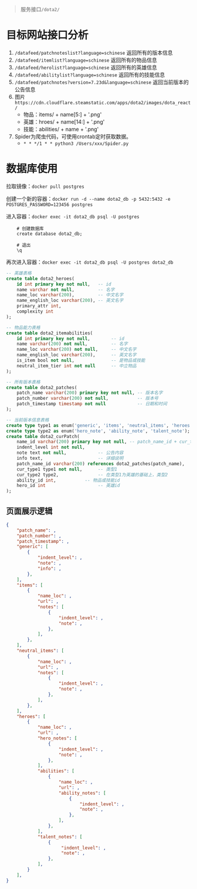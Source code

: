>服务接口`/dota2/`

# 目标网站接口分析
1. `/datafeed/patchnoteslist?language=schinese`
  返回所有的版本信息
2. `/datafeed/itemlist?language=schinese`
  返回所有的物品信息
3. `/datafeed/herolist?language=schinese`
  返回所有的英雄信息
4. `/datafeed/abilitylist?language=schinese`
  返回所有的技能信息
5. `/datafeed/patchnotes?version=7.23d&language=schinese`
返回当前版本的公告信息
6. 图片
  `https://cdn.cloudflare.steamstatic.com/apps/dota2/images/dota_react/`
   - 物品：items/ + name[5:] + '.png'
   - 英雄：hroes/ + name[14:] + '.png'
   - 技能：abilities/ + name + '.png'
7. Spider为爬虫代码，可使用crontab定时获取数据。
   - `* * */1 * * python3 /Users/xxx/Spider.py`

# 数据库使用
    

拉取镜像：`docker pull postgres`

创建一个新的容器：`docker run -d --name dota2_db -p 5432:5432 -e POSTGRES_PASSWORD=123456 postgres`

进入容器：`docker exec -it dota2_db psql -U postgres`
```psql
    # 创建数据库
    create database dota2_db;

    # 退出
    \q
```

再次进入容器：`docker exec -it dota2_db psql -U postgres dota2_db`


```sql
-- 英雄表格
create table dota2_heroes(
    id int primary key not null,   -- id
    name varchar not null,         -- 名字
    name_loc varchar(200),         -- 中文名字
    name_english_loc varchar(200), -- 英文名字
    primary_attr int,               
    complexity int
);

-- 物品能力表格
create table dota2_itemabilities(
    id int primary key not null,        -- id
    name varchar(200) not null,         -- 名字
    name_loc varchar(200) not null,     -- 中文名字
    name_english_loc varchar(200),      -- 英文名字
    is_item bool not null,              -- 是物品或技能
    neutral_item_tier int not null      -- 中立物品
);

-- 所有版本表格
create table dota2_patches(
    patch_name varchar(200) primary key not null, -- 版本名字
    patch_number varchar(200) not null,           -- 版本号
    patch_timestamp timestamp not null            -- 日期和时间
);

-- 当前版本信息表格
create type type1 as enum('generic', 'items', 'neutral_items', 'heroes', 'neutral_creeps'); -- 综合，物品，中立，英雄    
create type type2 as enum('hero_note', 'ability_note', 'talent_note'); -- 英雄、技能、天赋
create table dota2_curPatch(
    name_id varchar(200) primary key not null, -- patch_name_id + cur_type1 + 序号，主键
    indent_level int not null,     
    note text not null,            -- 公告内容
    info text,                     -- 详细说明
    patch_name_id varchar(200) references dota2_patches(patch_name),      -- 版本名，外键
    cur_type1 type1 not null,      -- 类型1
    cur_type2 type2,               -- 在类型1为英雄的基础上，类型2
    ability_id int,           -- 物品或技能id
    hero_id int                    -- 英雄id
);
```

## 页面展示逻辑

```json
{
    "patch_name": ,
    "patch_number": ,
    "patch_timestamp": ,
    "generic": [
        {
            "indent_level": ,
            "note": ,
            "info": ,
        },
    ],
    "items": [
        {
            "name_loc": ,
            "url": ,
            "notes": [
                {
                    "indent_level": ,
                    "note": ,
                },
            ],
        },
    ],
    "neutral_items": [
        {
            "name_loc": ,
            "url": ,
            "notes": [
                {
                    "indent_level": ,
                    "note": ,
                },
            ],
        },
    ],
    "heroes": [
        {
            "name_loc": ,
            "url": ,
            "hero_notes": [
                {
                    "indent_level": ,
                    "note": ,
                },
            ],
            "abilities": [
                {
                    "name_loc": ,
                    "url": ,
                    "ability_notes": [
                        {
                            "indent_level": ,
                            "note": ,
                        },
                    ],
                },
            ],
            "talent_notes": [
                {
                     "indent_level": ,
                     "note": ,
                },
            ],
        }
    ],
}
```
